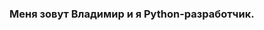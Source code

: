 ### Меня зовут Владимир и я Python-разработчик.

<!--
**VladimirMonolith/VladimirMonolith** is a ✨ _special_ ✨ repository because its `README.md` (this file) appears on your GitHub profile.

Here are some ideas to get you started:

- Языки и навыки: Python, Django, Django Rest Framework, Docker, Docker-compose, PostgreSQL, Nginx, Linux, Яндекс.Облако, Djoser, HTML, CSS, Bootstrap, Unittest.
- 🌱 I’m currently learning ...
- 👯 I’m looking to collaborate on ...
- 🤔 I’m looking for help with ...
- 💬 Ask me about ...
- 📫 How to reach me: ...
- 😄 Pronouns: ...
- ⚡ Fun fact: ...
-->
